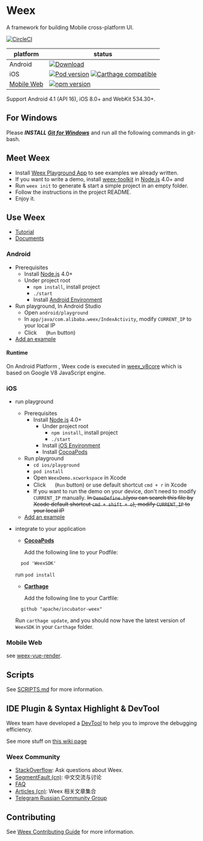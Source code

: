 # Weex

A framework for building Mobile cross-platform UI.

[![CircleCI](https://circleci.com/gh/alibaba/weex/tree/dev.svg?style=svg&circle-token=b83b047a3a01f6ec26458a455530a5ddc261925f)](https://circleci.com/gh/alibaba/weex/tree/dev)

| platform | status |
| -------- | ------ |
| Android | [![Download](https://api.bintray.com/packages/alibabaweex/maven/weex_sdk/images/download.svg)](https://bintray.com/alibabaweex/maven/weex_sdk/_latestVersion) |
| iOS | [![Pod version](https://badge.fury.io/co/WeexSDK.svg)](https://cocoapods.org/pods/WeexSDK) [![Carthage compatible](https://img.shields.io/badge/Carthage-compatible-4BC51D.svg?style=flat)](https://github.com/Carthage/Carthage) |
| [Mobile Web](https://github.com/weexteam/weex-vue-render) | [![npm version](https://badge.fury.io/js/weex-html5.svg)](https://www.npmjs.com/package/weex-vue-render) |

Support Android 4.1 (API 16), iOS 8.0+ and WebKit 534.30+.

## For Windows

Please ***INSTALL [Git for Windows](https://git-scm.com/download/win)*** and run all the following commands in git-bash.

## Meet Weex

* Install [Weex Playground App](https://weex.apache.org/playground.html) to see examples we already written.
* If you want to write a demo, install [weex-toolkit](https://www.npmjs.com/package/weex-toolkit) in [Node.js](http://nodejs.org/) 4.0+ and
* Run `weex init` to generate & start a simple project in an empty folder.
* Follow the instructions in the project README.
* Enjoy it.

## Use Weex

* [Tutorial](http://weex.apache.org/guide/)
* [Documents](http://weex.apache.org/references)

### Android

* Prerequisites
  * Install [Node.js](http://nodejs.org/) 4.0+
  * Under project root
    * `npm install`, install project
    * `./start`
    * Install [Android Environment](http://developer.android.com/training/basics/firstapp/index.html)
* Run playground, In Android Studio
    * Open `android/playground`
    * In `app/java/com.alibaba.weex/IndexActivity`, modify `CURRENT_IP` to your local IP
    * Click <img src="http://gtms04.alicdn.com/tps/i4/TB1wCcqMpXXXXakXpXX3G7tGXXX-34-44.png" height="16" > (`Run` button)
* [Add an example](./examples/README.md#add-an-example)

#### Runtime

On Android Platform , Weex code is executed in [weex_v8core](https://github.com/alibaba/weex_v8core) which is based on Google V8 JavaScript engine.

### iOS
* run playground
  * Prerequisites
    * Install [Node.js](http://nodejs.org/) 4.0+
      * Under project root
          * `npm install`, install project
          * `./start`
      * Install [iOS Environment](https://developer.apple.com/library/ios/documentation/IDEs/Conceptual/AppStoreDistributionTutorial/Setup/Setup.html)
      * Install [CocoaPods](https://guides.cocoapods.org/using/getting-started.html)
  * Run playground
      * `cd ios/playground`
      * `pod install`
      * Open `WeexDemo.xcworkspace` in Xcode
      * Click <img src="http://img1.tbcdn.cn/L1/461/1/5470b677a2f2eaaecf412cc55eeae062dbc275f9" height="16" > (`Run` button) or use default shortcut `cmd + r` in Xcode
      * If you want to run the demo on your device, don't need to modify `CURRENT_IP` manually. ~~In `DemoDefine.h`(you can search this file by Xcode default shortcut `cmd + shift + o`), modify `CURRENT_IP` to your local IP~~
  * [Add an example](./examples/README.md#add-an-example)
* integrate to your application

  - **[CocoaPods](https://cocoapods.org)**
  
     Add the following line to your Podfile:
   ```
     pod 'WeexSDK'
   ```
    run `pod install`
    
  - **[Carthage](https://github.com/carthage/carthage)**
  
    Add the following line to your Cartfile:
   ```
     github "apache/incubator-weex"
   ```
   Run `carthage update`, and you should now have the latest version of   `WeexSDK` in your `Carthage` folder.

### Mobile Web

see [weex-vue-render](https://github.com/weexteam/weex-vue-render).

## Scripts

See [SCRIPTS.md](./SCRIPTS.md) for more information.

## IDE Plugin & Syntax Highlight & DevTool

Weex team have developed a [DevTool](https://github.com/weexteam/weex-devtool) to help you to improve the debugging efficiency.

See more stuff on [this wiki page](https://github.com/alibaba/weex/wiki/Weex-Community)

### Weex Community

* [StackOverflow](http://stackoverflow.com/questions/tagged/weex): Ask questions about Weex.
* [SegmentFault (cn)](https://segmentfault.com/t/weex): 中文交流与讨论
* [FAQ](https://weex.apache.org/faq.html)
* [Articles (cn)](https://github.com/weexteam/article/issues): Weex 相关文章集合
* [Telegram Russian Community Group](https://telegram.me/weex_ru)

## Contributing

See [Weex Contributing Guide](./CONTRIBUTING.md) for more information.
